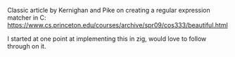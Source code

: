 Classic article by Kernighan and Pike on creating a regular expression matcher in C: https://www.cs.princeton.edu/courses/archive/spr09/cos333/beautiful.html

I started at one point at implementing this in zig, would love to follow through on it.
